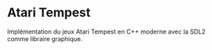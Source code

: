 # Atari Tempest

Implémentation du jeux Atari Tempest en C++ moderne avec la SDL2 comme libraire graphique.


